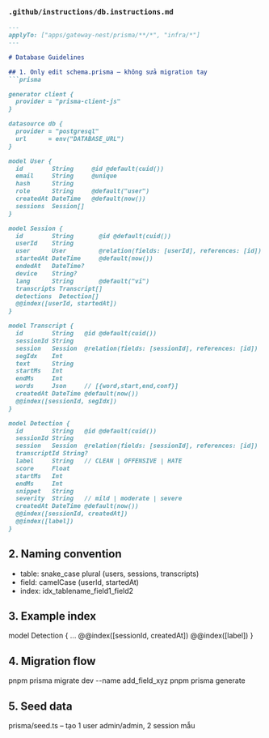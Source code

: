 
### `.github/instructions/db.instructions.md`
```markdown
---
applyTo: ["apps/gateway-nest/prisma/**/*", "infra/*"]
---

# Database Guidelines

## 1. Only edit schema.prisma – không sửa migration tay
```prisma

generator client {
  provider = "prisma-client-js"
}

datasource db {
  provider = "postgresql"
  url      = env("DATABASE_URL")
}

model User {
  id        String     @id @default(cuid())
  email     String     @unique
  hash      String
  role      String     @default("user")
  createdAt DateTime   @default(now())
  sessions  Session[]
}

model Session {
  id        String       @id @default(cuid())
  userId    String
  user      User         @relation(fields: [userId], references: [id])
  startedAt DateTime     @default(now())
  endedAt   DateTime?
  device    String?
  lang      String       @default("vi")
  transcripts Transcript[]
  detections  Detection[]
  @@index([userId, startedAt])
}

model Transcript {
  id        String   @id @default(cuid())
  sessionId String
  session   Session  @relation(fields: [sessionId], references: [id])
  segIdx    Int
  text      String
  startMs   Int
  endMs     Int
  words     Json     // [{word,start,end,conf}]
  createdAt DateTime @default(now())
  @@index([sessionId, segIdx])
}

model Detection {
  id        String   @id @default(cuid())
  sessionId String
  session   Session  @relation(fields: [sessionId], references: [id])
  transcriptId String?
  label     String   // CLEAN | OFFENSIVE | HATE
  score     Float
  startMs   Int
  endMs     Int
  snippet   String
  severity  String   // mild | moderate | severe
  createdAt DateTime @default(now())
  @@index([sessionId, createdAt])
  @@index([label])
}
```

## 2. Naming convention
- table: snake_case plural (users, sessions, transcripts)
- field: camelCase (userId, startedAt)
- index: idx_tablename_field1_field2

## 3. Example index
model Detection {
  ...
  @@index([sessionId, createdAt])
  @@index([label])
}

## 4. Migration flow
pnpm prisma migrate dev --name add_field_xyz
pnpm prisma generate

## 5. Seed data
prisma/seed.ts – tạo 1 user admin/admin, 2 session mẫu